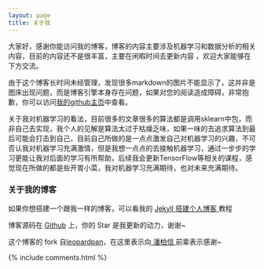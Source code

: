 ```yaml
---
layout: page
title: 关于我 
---
```


大家好，感谢你能访问我的博客，博客的内容主要涉及机器学习和数据分析的相关内容，目前的内容还不是很丰富，主要在闲暇时间去更新内容 ，欢迎大家能够在下方交流。

<p>由于这个博客长时间未经管理，发现很多markdown的图片不能显示了，这并非是图床出现问题，而是博客引擎本身存在问题，如果对您的阅读造成障碍，非常抱歉，你可以访问<a target="_blank" href='https://github.com/apodxx/apodxx.github.io/tree/master/_posts'>我的github主页</a>中查看。</p>

<p>关于我对机器学习的看法，目前很多的文章很多的算法都是调用sklearn中包，而非自己去实现，我个人的见解是算法太过于枯燥乏味，如果一味的去追求算法到最后可能会打击到自己，目前自己所做的是一点点激发自己对机器学习的兴趣，不可否认我对机器学习充满激情，但是我想一点点的去接触机器学习，通过一步步的学习更能让我对后面的学习有所帮助，后续我会更新TensorFlow等相关的课程，感觉现在所做的都是些开胃小菜，我对机器学习充满期待，也对未来充满期待。</p>




<p>

<h3> 关于我的博客 </h3>  

<p>



如果你想搭建一个跟我一样的博客，可以看我的 
<a href="/2016/10/jekyll_tutorials1/"> Jekyll 搭建个人博客 </a>
教程

<p>



博客源码在 <a target="_blank" href='https://github.com/apodxx/apodxx.github.io'>Github</a> 上，你的 Star 是我更新的动力，谢谢~

<p> 
	这个博客的 fork 自<a href="https://github.com/leopardpan/leopardpan.github.io">leopardpan</a>，在这里表示向<a href="http://baixin.io/"> 潘柏信 </a>前辈表示感谢~

<p>

<p> 

<p> 


{% include comments.html %}

